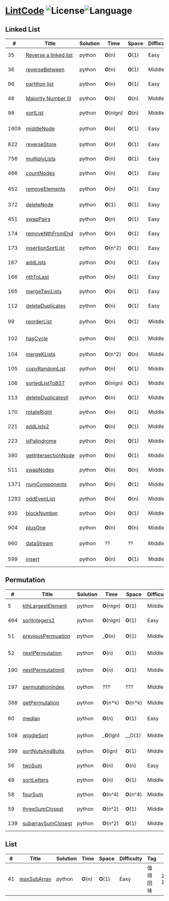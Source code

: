 # [LintCode][1] ![License][2]![Language][3]

## Linked List

| # | Title | Solution | Time | Space | Difficulty | Tag | Date |
|---| ----- | -------- | ---- | ----- | ---------- | --- | ---- |
|35|[Reverse a linked list][4]|python|__O__(n)|__O__(1)|Easy||2019-12-17|
|36|[reverseBetween][5]|python|__O__(n)|__O__(1)|Middle||2019-12-17|
|96|[partition list][6]|python|__O__(n)|__O__(1)|Easy||2019-12-18|
|48|[Majority Number III][7]|python|__O__(n)|__O__(n)|Middle||2019-12-18|
|98|[sortList][10]|python|__O__(nlgn)|__O__(n)|Middle|快排|2019-12-18|
|1609|[middleNode][12]|python|__O__(n)|__O__(1)|Easy|快慢指针|2019-12-20|
|822|[reverseStore][13]|python|__O__(n)|__O__(1)|Easy||2019-12-20|
|756|[multiplyLists][14]|python|__O__(n)|__O__(1)|Easy||2019-12-20|
|466|[countNodes][15]|python|__O__(n)|__O__(1)|Easy||2019-12-20|
|452|[removeElements][16]|python|__O__(n)|__O__(1)|Easy|链表删除元素|2019-12-20|
|372|[deleteNode][17]|python|__O__(1)|__O__(1)|Easy||2019-12-20|
|451|[swapPairs][18]|python|__O__(n)|__O__(1)|Easy||2019-12-20|
|174|[removeNthFromEnd][19]|python|__O__(n)|__O__(1)|Easy||2019-12-20|
|173|[insertionSortList][20]|python|__O__(n^2)|__O__(1)|Easy|2019-12-23|
|167|[addLists][21]|python|__O__(n)|__O__(1)|Easy||2019-12-23|
|166|[nthToLast][22]|python|__O__(n)|__O__(1)|Easy||2019-12-23|
|165|[mergeTwoLists][23]|python|__O__(n)|__O__(1)|Easy||2019-12-23|
|112|[deleteDuplicates][24]|python|__O__(n)|__O__(1)|Easy||2019-12-23|
|99|[reorderList][25]|python|__O__(n)|__O__(1)|Middle|值得回味|2019-12-24|
|102|[hasCycle][26]|python|__O__(n)|__O__(1)|Middle|有趣、经典|2019-12-24|
|104|[mergeKLists][27]|python|__O__(n^2)|__O__(n)|Middle||2019-12-24|
|105|[copyRandomList][28]|python|__O__(n)|__O__(1)|Middle|深拷贝|2019-12-24|
|106|[sortedListToBST][29]|python|__O__(nlgn)|__O__(1)|Middle||2019-12-24|
|113|[deleteDuplicatesII][30]|python|__O__(n)|__O__(1)|Middle||2019-12-24|
|170|[rotateRight][31]|python|__O__(n)|__O__(1)|Middle||2019-12-25|
|221|[addLists2][32]|python|__O__(n)|__O__(1)|Middle||2019-12-25|
|223|[isPalindrome][33]|python|__O__(n)|__O__(1)|Middle||2019-12-25|
|380|[getIntersectionNode][34]|python|__O__(n)|__O__(1)|Middle||2019-12-25|
|511|[swapNodes][35]|python|__O__(n)|__O__(n)|Middle||2019-12-25|
|1371|[numComponents][36]|python|__O__(n)|__O__(1)|Middle|有意思|2019-12-25|
|1292|[oddEvenList][37]|python|__O__(n)|__O__(n)|Middle||2019-12-25|
|930|[blockNumber][38]|python|__O__(n)|__O__(1)|Middle||2019-12-25|
|904|[plusOne][39]|python|__O__(n)|__O__(n)|Middle||2019-12-25|
|960|[dataStream][40]|python|??|??|Middle|值得回味|2019-12-25|
|599|[insert][41]|python|__O__(n)|__O__(1)|Middle||2019-12-25|


## Permutation

| # | Title | Solution | Time | Space | Difficulty | Tag | Date |
|---| ----- | -------- | ---- | ----- | ---------- | --- | ---- |
|5|[kthLargestElement][8]|python|__O__(nlgn)|__O__(1)|Middle|快排|2019-12-18|
|464|[sortIntegers2][9]|python|__O__(nlgn)|__O__(1)|Easy|快排|2019-12-18|
|51|[previousPermuation][42]|python|___O__(n)|__O__(1)|Middle|字典排序|2019-12-26|
|52|[nextPermutation][43]|python|__O__(n)|__O__(1)|Middle|字典排序|2019-12-26|
|190|[nextPermutationII][44]|python|__O__(n)|__O__(1)|Middle|字典排序|2019-12-26|
|197|[permutationIndex][45]|python|???|???|Middle|字典排序|2019-12-26|
|388|[getPermutation][46]|python|__O__(n*k)|__O__(n*k)|Middle|2019-12-27|
|80|[median][47]|python|__O__(n)|__O__(1)|Easy|快排应用|2019-12-27|
|508|[wiggleSort][48]|python|___O__(lgn)|__O(1)|Middle|快排应用|2019-12-27|
|399|[sortNutsAndBolts][49]|python|__O__(lgn)|__O__(1)|Middle|partition|2019-12-27|
|56|[twoSum][50]|python|__O__(n)|__O__(n)|Easy||2019-12-27|
|49|[sortLetters][51]|python|__O__(n)|__O__(1)|Middle||2019-12-30|
|58|[fourSum][52]|python|__O__(n^4)|__O__(n^4)|Middle||2019-12-31|
|59|[threeSumClosest][53]|python|__O__(n^2)|__O__(1)|Middle||2019-12-31|
|139|[subarraySumClosest][54]|python|__O__(n^2)|__O__(1)|Middle|重刷|2020-01-02|

## List

| # | Title | Solution | Time | Space | Difficulty | Tag | Date |
|---| ----- | -------- | ---- | ----- | ---------- | --- | ---- |
|41|[maxSubArray][11]|python|__O__(n)|__O__(1)|Easy|值得回味|2019-12-19|


[1]: https://www.lintcode.com/problem/
[2]: https://img.shields.io/badge/License-MIT-blue
[3]: https://img.shields.io/badge/Language-Python3-green
[4]: ./LinkedList/reverseALinkedList.py
[5]: ./LinkedList/reverseBetween.py
[6]: ./LinkedList/partitionList.py
[7]: ./LinkedList/majorityNumber3.py
[8]: ./Permutation/kthLargestElement.py
[9]: ./Permutation/sortIntegers2.py
[10]: ./LinkedList/sortList.py
[11]: ./List/maxSubArray.py
[12]: ./LinkedList/middleNode.py
[13]: ./LinkedList/reverseStore.py
[14]: ./LinkedList/multiplyLists.py
[15]: ./LinkedList/countNodes.py
[16]: ./LinkedList/removeElements.py
[17]: ./LinkedList/deleteNode.py
[18]: ./LinkedList/swapPairs.py
[19]: ./LinkedList/removeNthFromEnd.py
[20]: ./LinkedList/insertionSortList.py
[21]: ./LinkedList/addLists.py
[22]: ./LinkedList/nthToLast.py
[23]: ./LinkedList/mergeTwoLists.py
[24]: ./LinkedList/deleteDuplicates.py
[25]: ./LinkedList/reorderList.py
[26]: ./LinkedList/hasCycle.py
[27]: ./LinkedList/mergeKLists.py
[28]: ./LinkedList/copyRandomList.py
[29]: ./LinkedList/sortedListToBST.py
[30]: ./LinkedList/deleteDuplicates2.py
[31]: ./LinkedList/rotateRight.py
[32]: ./LinkedList/addLists2.py
[33]: ./LinkedList/isPalindrome.py
[34]: ./LinkedList/getIntersectionNode.py
[35]: ./LinkedList/swapNodes.py
[36]: ./LinkedList/numComponents.py
[37]: ./LinkedList/oddEvenList.py
[38]: ./LinkedList/blockNumber.py
[39]: ./LinkedList/plusOne.py
[40]: ./LinkedList/dataStream.py
[41]: ./LinkedList/insert.py
[42]: ./Permutation/previousPermuation.py
[43]: ./Permutation/nextPermutation.py
[44]: ./Permutation/nextPermutationII.py
[45]: ./Permutation/permutationIndex.py
[46]: ./Permutation/getPermutation.py
[47]: ./Permutation/median.py
[48]: ./Permutation/wiggleSort.py
[49]: ./Permutation/sortNutsAndBolts.py
[50]: ./Permutation/twoSum.py
[51]: ./Permutation/sortLetters.py
[52]: ./Permutation/fourSum.py
[53]: ./Permutation/threeSumClosest.py
[54]: ./Permutation/subarraySumClosest.py